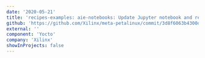 ```yaml
---
date: '2020-05-21'
title: 'recipes-examples: aie-notebooks: Update Jupyter notebook and recipe for 2020.1 release'
github: 'https://github.com/Xilinx/meta-petalinux/commit/3d8f6063b4300d23e5eb36996e753fcbaa1f6de8'
external: ''
component: 'Yocto'
company: 'Xilinx'
showInProjects: false
---
```

